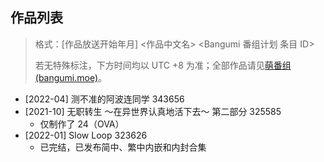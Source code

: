 ## 作品列表

> 格式：[作品放送开始年月] <作品中文名> <Bangumi 番组计划 条目 ID>
>
> 若无特殊标注，下方时间均以 UTC +8 为准；全部作品请见[萌番组 (bangumi.moe)](https://bangumi.moe/tag/61f41a5f57d0f000073c6ced)。

* [2022-04] 测不准的阿波连同学 343656
* [2021-10] 无职转生 ～在异世界认真地活下去～ 第二部分 325585
  * 仅制作了 24（OVA）
* [2022-01] Slow Loop 323626
  * 已完结，已发布简中、繁中内嵌和内封合集
